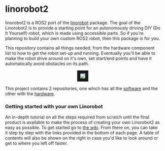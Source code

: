 # linorobot2
linorobot2 is a ROS2 port of the [linorobot](https://github.com/linorobot/linorobot) package. The goal of the Linorobot2 is to provide a starting point for an autonomously driving DIY (Do It Yourself) robot, which is made using accessible parts. So if you're planning to build your own custom ROS2 robot, then this package is for you. 

This repository contains all things needed, from the hardware component list to how to get the robot set-up and running. Eventually you'll be able to make the robot drive around on it's own, set start/end points and have it automatically avoid obstacles on its path.

<p align="center">
<img src="https://github.com/NTheuws/linorobot2_software/blob/humble/docs/linorobot2.gif" border="10"/>
</p>

This project contains 2 repositories, one which has all the [software](https://github.com/NTheuws/linorobot2_software) and the other with the [hardware](https://github.com/NTheuws/linorobot2_hardware).

### Getting started with your own Linorobot
An in-depth tutorial on all the steps required from scratch until the final product is available to make the process of creating your own Linorobot2 as easy as possible. To get started go to [the wiki](https://github.com/NTheuws/linorobot2_software/wiki/Required-hardware). From there on, you can take it step by step with the links provided in the bottom of each page. A table of contents will also be shown on the right in case you'd like to look around or get to where you left off faster.
